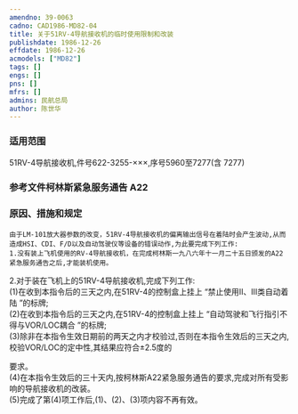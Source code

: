 ```yaml
---
amendno: 39-0063  
cadno: CAD1986-MD82-04  
title: 关于51RV-4导航接收机的临时使用限制和改装  
publishdate: 1986-12-26  
effdate: 1986-12-26  
acmodels: ["MD82"]  
tags: []  
engs: []  
pns: []  
mfrs: []  
admins: 民航总局  
author: 陈世华  
---
```

  
### 适用范围  
51RV-4导航接收机,件号622-3255-×××,序号5960至7277(含 7277)  
  
<!--more-->  
### 参考文件柯林斯紧急服务通告 A22  
  
### 原因、措施和规定  
    由于LM-101放大器参数的改变，51RV-4导航接收机的偏离输出信号在着陆时会产生波动,从而造成HSI、CDI、F/D以及自动驾驶仪等设备的错误动作,为此要完成下列工作:  
    1.没有装上飞机使用的RV-4导航接收机，在完成柯林斯一九八六年十一月二十五日颁发的A22紧急服务通告之后,才能装机使用。  
2.对于装在飞机上的51RV-4导航接收机,完成下列工作:  
      (1)在收到本指令后的三天之内,在51RV-4的控制盒上挂上 “禁止使用Ⅱ、Ⅲ类自动着陆 ”的标牌;  
      (2)在收到本指令后的三天之内,在51RV-4的控制盒上挂上 “自动驾驶和飞行指引不得与VOR/LOC耦合 ”的标牌;  
      (3)除非在本指令生效日期前的两天之内才校验过,否则在本指令生效后的三天之内,校验VOR/LOC的定中性,其结果应符合±2.5度的  
  
    
要求。  
      (4)在本指令生效后的三十天内,按柯林斯A22紧急服务通告的要求,完成对所有受影响的导航接收机的改装。  
      (5)完成了第(4)项工作后,(1)、(2)、(3)项内容不再有效。  
